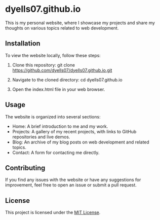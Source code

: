 # dyells07.github.io

This is my personal website, where I showcase my projects and share my thoughts on various topics related to web development.

## Installation

To view the website locally, follow these steps:

1. Clone this repository:
git clone https://github.com/dyells07/dyells07.github.io.git


2. Navigate to the cloned directory:
cd dyells07.github.io


3. Open the index.html file in your web browser.

## Usage

The website is organized into several sections:

- Home: A brief introduction to me and my work.
- Projects: A gallery of my recent projects, with links to GitHub repositories and live demos.
- Blog: An archive of my blog posts on web development and related topics.
- Contact: A form for contacting me directly.

## Contributing

If you find any issues with the website or have any suggestions for improvement, feel free to open an issue or submit a pull request.

## License

This project is licensed under the [MIT License](https://opensource.org/licenses/MIT).



